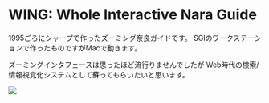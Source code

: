 # WING: Whole Interactive Nara Guide

1995ごろにシャープで作ったズーミング奈良ガイドです。
SGIのワークステーションで作ったものですがMacで動きます。 

ズーミングインタフェースは思ったほど流行りませんでしたが
Web時代の検索/情報視覚化システムとして蘇ってもらいたいと思います。

![](http://gyazo.com/c96a74348be20e734a4de44e282476aa.gif)


